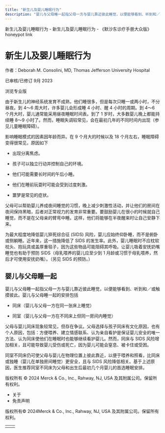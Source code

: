 ```yaml
---
title: "新生儿及婴儿睡眠行为"
description: "婴儿与父母睡一起指父母一方与婴儿靠近彼此睡觉，以便能够看到、听到和／或触摸彼此。婴儿与父母睡一起的安排包括"
---
```


﻿新生儿及婴儿睡眠行为 \- 新生儿及婴儿睡眠行为 \- 《默沙东诊疗手册大众版》 honeypot link

# 新生儿及婴儿睡眠行为

作者：Deborah M. Consolini, MD, Thomas Jefferson University Hospital

已审核/已修订 9月 2023

浏览专业版

由于新生儿的神经系统发育不成熟，他们睡很多，但是每次只睡一或两小时，不分昼夜。到 4～6 周大时，许多婴儿会形成睡 4 小时、醒 4 小时的周期。到 4～6 个月大时，婴儿通常能采用昼夜睡眠时间表。到了 1 岁时，大多数婴儿晚上都能持续睡 8～9 小时了。然而，睡眠失调较常见，会在最初几年的不同时间内出现（参见儿童睡眠障碍）。

影响睡眠模式的因素因年龄而异。在 9 个月大的时候以及 18 个月左右，睡眠障碍变得很常见，原因如下

- 出现分离焦虑。

- 孩子可以独立行动并控制自己的环境。

- 他们可能需要长时间的午后小睡。

- 他们在睡前玩耍时可能会受到过度刺激。

- 噩梦是常见的症状。


父母可以帮助婴儿养成夜间睡觉的习惯，晚上减少刺激性活动，并让他们的房间在夜间保持黑暗，后者对正常视力的发育非常重要。要鼓励婴儿在很小的时候就自己睡觉，而不是在父母亲的臂弯中睡。这样，他们将能够在半夜醒来时让自己安静下来。

为最大程度地降低婴儿猝死综合征 (SIDS) 风险，婴儿应始终仰卧睡，而不是俯卧或侧躺睡。近年来，这一措施降低了 SIDS 的发生率。此外，婴儿睡眠时不应枕软枕头、抱玩具或盖厚重毯子，因为这些物品可能阻碍其呼吸。让婴儿吸着安抚奶嘴睡觉也有助于预防 SIDS（母乳喂养的婴儿应至少到 1 月龄或习惯于母乳喂养，然后才可使用安抚奶嘴）。（另见 SIDS 的预防。）

## 婴儿与父母睡一起

婴儿与父母睡一起指父母一方与婴儿靠近彼此睡觉，以便能够看到、听到和／或触摸彼此。婴儿与父母睡一起的安排包括

- 同床（婴儿与父母一方在同一张床上睡觉）

- 同室（婴儿与父母一方在不同床上但同一房间内睡觉）


父母与婴儿同床现象较常见，但存在争议。父母选择与孩子同床有文化原因，也有个人原因，包括：方便喂养、建立情感联系、认为亲自看护是保证婴儿安全的唯一方法、认为同床使他们在睡眠时也能够继续看护婴儿。然而，同床与 SIDS 风险增加相关，且可能导致婴儿受伤或死亡，因为婴儿可能会窒息、被卡住或受困。

同室不同床仍可使父母与婴儿在物理位置上彼此靠近，以便于喂养和照看，比同床或独睡（婴儿在单独房间睡觉）更安全，且与 SIDS 风险降低相关。基于上述原因，医生推荐同室不同床为父母和出生后最初几个月婴儿的首选睡眠安排。



版权所有 © 2024
Merck & Co., Inc., Rahway, NJ, USA 及其附属公司。保留所有权利。

- 关于
- 免责声明

版权所有© 2024Merck & Co., Inc., Rahway, NJ, USA 及其附属公司。保留所有权利。

|     |     |
| --- | --- |
|  |  |
